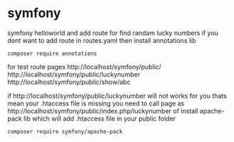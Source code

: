 # symfony

symfony helloworld and add route for find randam lucky numbers
if you dont want to add route in routes.yaml then install annotations lib

```
composer require annotations
```


for test route pages
http://localhost/symfony/public/
http://localhost/symfony/public/luckynumber
http://localhost/symfony/public/show/abc

if 
http://localhost/symfony/public/luckynumber will not works for you thats mean your .htaccess file is missing
you need to call page as http://localhost/symfony/public/index.php/luckynumber
of install apache-pack lib which will add .htaccess file in your public folder

```
composer require symfony/apache-pack
```


